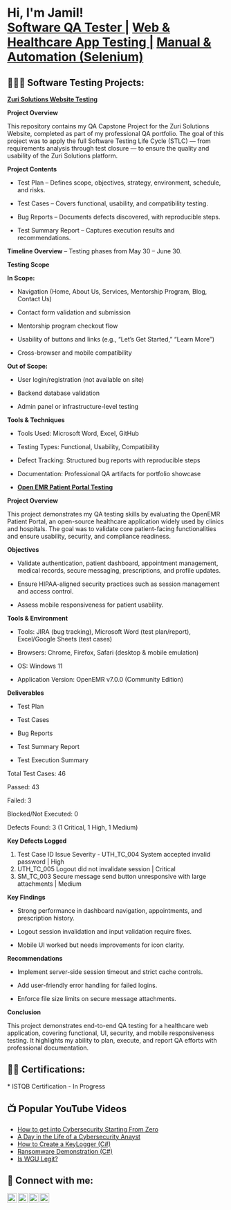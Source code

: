 <h1>Hi, I'm Jamil! <br/><a href="https://github.com/jharr222">Software QA Tester |</a> <a href="https://www.linkedin.com/in/joshmadakor/">Web & Healthcare App Testing |</a> <a href="https://www.linkedin.com/in/joshmadakor/">Manual & Automation (Selenium) </a>

<h2>👩🏽‍💻 Software Testing Projects:</h2>


<ins><b>Zuri Solutions Website Testing</b></ins>

**Project Overview**

This repository contains my QA Capstone Project for the Zuri Solutions Website, completed as part of my professional QA portfolio. The goal of this project was to apply the full Software Testing Life Cycle (STLC) — from requirements analysis through test closure — to ensure the quality and usability of the Zuri Solutions platform.

**Project Contents**

* Test Plan – Defines scope, objectives, strategy, environment, schedule, and risks.

* Test Cases – Covers functional, usability, and compatibility testing.

* Bug Reports – Documents defects discovered, with reproducible steps.

* Test Summary Report – Captures execution results and recommendations.

**Timeline Overview** – Testing phases from May 30 – June 30.

**Testing Scope**

**In Scope:**

* Navigation (Home, About Us, Services, Mentorship Program, Blog, Contact Us)

* Contact form validation and submission

* Mentorship program checkout flow

* Usability of buttons and links (e.g., “Let’s Get Started,” “Learn More”)

* Cross-browser and mobile compatibility

**Out of Scope:**

* User login/registration (not available on site)

* Backend database validation

* Admin panel or infrastructure-level testing

**Tools & Techniques**

* Tools Used: Microsoft Word, Excel, GitHub

* Testing Types: Functional, Usability, Compatibility

* Defect Tracking: Structured bug reports with reproducible steps

* Documentation: Professional QA artifacts for portfolio showcase



- <ins><b>Open EMR Patient Portal Testing</b></ins>


**Project Overview**

This project demonstrates my QA testing skills by evaluating the OpenEMR Patient Portal, an open-source healthcare application widely used by clinics and hospitals. The goal was to validate core patient-facing functionalities and ensure usability, security, and compliance readiness.

 **Objectives**

* Validate authentication, patient dashboard, appointment management, medical records, secure messaging, prescriptions, and profile updates.

* Ensure HIPAA-aligned security practices such as session management and access control.

* Assess mobile responsiveness for patient usability.

 **Tools & Environment**

* Tools: JIRA (bug tracking), Microsoft Word (test plan/report), Excel/Google Sheets (test cases)

* Browsers: Chrome, Firefox, Safari (desktop & mobile emulation)

* OS: Windows 11

* Application Version: OpenEMR v7.0.0 (Community Edition)

**Deliverables**

* Test Plan

* Test Cases

* Bug Reports

* Test Summary Report

* Test Execution Summary

Total Test Cases: 46

Passed: 43

Failed: 3

Blocked/Not Executed: 0

Defects Found: 3 (1 Critical, 1 High, 1 Medium)

 **Key Defects Logged**
 
1. Test Case ID	Issue	Severity - UTH_TC_004	System accepted invalid password | High
2. UTH_TC_005	Logout did not invalidate session |	Critical
3. SM_TC_003 Secure message send button unresponsive with large attachments |	Medium

**Key Findings**

* Strong performance in dashboard navigation, appointments, and prescription history.

* Logout session invalidation and input validation require fixes.

* Mobile UI worked but needs improvements for icon clarity.

 **Recommendations**

* Implement server-side session timeout and strict cache controls.

* Add user-friendly error handling for failed logins.

* Enforce file size limits on secure message attachments.

**Conclusion**

This project demonstrates end-to-end QA testing for a healthcare web application, covering functional, UI, security, and mobile responsiveness testing. It highlights my ability to plan, execute, and report QA efforts with professional documentation.


<h2>👨‍💻 Certifications:</h2>
* ISTQB Certification - In Progress

<h2>📺 Popular YouTube Videos</h2>

- [How to get into Cybersecurity Starting From Zero](https://www.youtube.com/watch?v=a83ASGn_V_s)
- [A Day in the Life of a Cybersecurity Anayst](https://www.youtube.com/watch?v=uHy3oM7NnoU)
- [How to Create a KeyLogger (C#)](https://www.youtube.com/watch?v=N-L9hklSlNk)
- [Ransomware Demonstration (C#)](https://www.youtube.com/watch?v=OfvdQeh79s0)
- [Is WGU Legit?](https://www.youtube.com/watch?v=E2MwRWxDBkA)

<h2> 🤳 Connect with me:</h2>

[<img align="left" alt="JoshMadakor | YouTube" width="22px" src="https://cdn.jsdelivr.net/npm/simple-icons@v3/icons/youtube.svg" />][youtube]
[<img align="left" alt="JoshMadakor | Twitter" width="22px" src="https://cdn.jsdelivr.net/npm/simple-icons@v3/icons/twitter.svg" />][twitter]
[<img align="left" alt="JoshMadakor | LinkedIn" width="22px" src="https://cdn.jsdelivr.net/npm/simple-icons@v3/icons/linkedin.svg" />][linkedin]
[<img align="left" alt="JoshMadakor | Instagram" width="22px" src="https://cdn.jsdelivr.net/npm/simple-icons@v3/icons/instagram.svg" />][instagram]

[twitter]: https://twitter.com/joshmadakor
[youtube]: https://www.youtube.com/c/joshmadakor
[instagram]: https://www.instagram.com/joshmadakor/
[linkedin]: https://linkedin.com/in/joshmadakor

<!--
**joshmadakor1/joshmadakor1** is a ✨ _special_ ✨ repository because its `README.md` (this file) appears on your GitHub profile.

Here are some ideas to get you started:

- 🔭 I’m currently working on ...
- 🌱 I’m currently learning ...
- 👯 I’m looking to collaborate on ...
- 🤔 I’m looking for help with ...
- 💬 Ask me about ...
- 📫 How to reach me: ...
- 😄 Pronouns: ...
- ⚡ Fun fact: ...
-->
